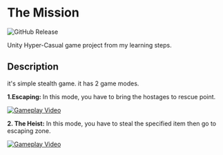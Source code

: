 # The Mission
![GitHub Release](https://img.shields.io/badge/Released-26.01.23-blue)

Unity Hyper-Casual game project from my learning steps.

## Description
it's simple stealth game. it has 2 game modes.

**1.Escaping:**
In this mode, you have to bring the hostages to rescue point.

[![Gameplay Video](https://img.youtube.com/vi/KyNsTA0zKvI/0.jpg)](https://www.youtube.com/watch?v=KyNsTA0zKvI)

**2. The Heist:**
In this mode, you have to steal the specified item then go to escaping zone.

[![Gameplay Video](https://img.youtube.com/vi/spUNkAUG1sQ/0.jpg)](https://www.youtube.com/watch?v=spUNkAUG1sQ)

